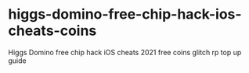 # higgs-domino-free-chip-hack-ios-cheats-coins
Higgs Domino free chip hack iOS cheats 2021 free coins glitch rp top up guide
